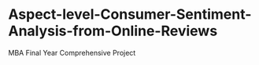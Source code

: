 # Aspect-level-Consumer-Sentiment-Analysis-from-Online-Reviews
MBA Final Year Comprehensive Project

